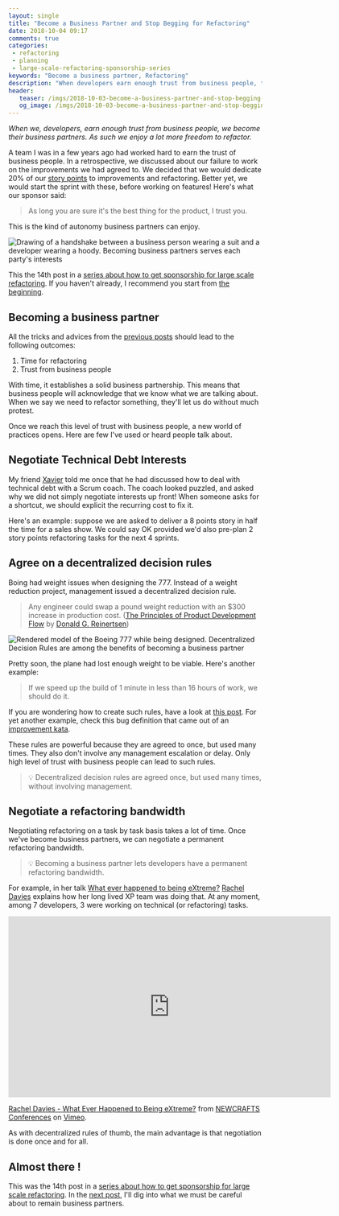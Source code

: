 ```yaml
---
layout: single
title: "Become a Business Partner and Stop Begging for Refactoring"
date: 2018-10-04 09:17
comments: true
categories: 
 - refactoring
 - planning
 - large-scale-refactoring-sponsorship-series
keywords: "Become a business partner, Refactoring"
description: "When developers earn enough trust from business people, they become their business partners. As such they enjoy a lot more freedom to refactor. They can discuss permanent refactoring bandwidth, technical debt interests and agree on decentralized decision rules."
header:
   teaser: /imgs/2018-10-03-become-a-business-partner-and-stop-begging-for-refactoring/business-hand-shake-teaser.jpeg
   og_image: /imgs/2018-10-03-become-a-business-partner-and-stop-begging-for-refactoring/business-hand-shake-og.jpeg
---
```

_When we, developers, earn enough trust from business people, we become their business partners. As such we enjoy a lot more freedom to refactor._

A team I was in a few years ago had worked hard to earn the trust of business people. In a retrospective, we discussed about our failure to work on the improvements we had agreed to. We decided that we would dedicate 20% of our [story points](https://www.mountaingoatsoftware.com/blog/what-are-story-points) to improvements and refactoring. Better yet, we would start the sprint with these, before working on features! Here's what our sponsor said:

> As long you are sure it's the best thing for the product, I trust you.

This is the kind of autonomy business partners can enjoy.

![Drawing of a handshake between a business person wearing a suit and a developer wearing a hoody. Becoming business partners serves each party's interests]({{site.url}}{{site.baseurl}}/imgs/2018-10-03-become-a-business-partner-and-stop-begging-for-refactoring/business-hand-shake.jpg)

This the 14th post in a [series about how to get sponsorship for large scale refactoring]({{site.baseurl}}/categories/#large-scale-refactoring-sponsorship-series). If you haven't already, I recommend you start from [the beginning](/how-to-convince-your-business-to-sponsor-a-large-scale-refactoring/).

## Becoming a business partner

All the tricks and advices from the [previous posts]({{site.baseurl}}/categories/#large-scale-refactoring-sponsorship-series) should lead to the following outcomes:

1.  Time for refactoring
2.  Trust from business people

With time, it establishes a solid business partnership. This means that business people will acknowledge that we know what we are talking about. When we say we need to refactor something, they'll let us do without much protest.

Once we reach this level of trust with business people, a new world of practices opens. Here are few I've used or heard people talk about.

## Negotiate Technical Debt Interests

My friend [Xavier](https://twitter.com/XCorail) told me once that he had discussed how to deal with technical debt with a Scrum coach. The coach looked puzzled, and asked why we did not simply negotiate interests up front! When someone asks for a shortcut, we should explicit the recurring cost to fix it.

Here's an example: suppose we are asked to deliver a 8 points story in half the time for a sales show. We could say OK provided we'd also pre-plan 2 story points refactoring tasks for the next 4 sprints.

## Agree on a decentralized decision rules

Boing had weight issues when designing the 777. Instead of a weight reduction project, management issued a decentralized decision rule.

> Any engineer could swap a pound weight reduction with an $300 increase in production cost. ([The Principles of Product Development Flow](https://www.amazon.com/Principles-Product-Development-Flow-Generation/dp/1935401009/) by [Donald G. Reinertsen](http://reinertsenassociates.com/))

![Rendered model of the Boeing 777 while being designed. Decentralized Decision Rules are among the benefits of becoming a business partner]({{site.url}}{{site.baseurl}}/imgs/2018-10-03-become-a-business-partner-and-stop-begging-for-refactoring/boeing-777.jpg)

Pretty soon, the plane had lost enough weight to be viable. Here's another example:

> If we speed up the build of 1 minute in less than 16 hours of work, we should do it.

If you are wondering how to create such rules, have a look at [this post](/you-dont-have-to-ask-your-boss-for-a-fast-build-lean-software-development-part-6/). For yet another example, check this bug definition that came out of an [improvement kata]({{site.baseurl}}/categories/#first-improvement-kata-series).

These rules are powerful because they are agreed to once, but used many times. They also don't involve any management escalation or delay. Only high level of trust with business people can lead to such rules.

> 💡 Decentralized decision rules are agreed once, but used many times, without involving management.

## Negotiate a refactoring bandwidth

Negotiating refactoring on a task by task basis takes a lot of time. Once we've become business partners, we can negotiate a permanent refactoring bandwidth.

> 💡 Becoming a business partner lets developers have a permanent refactoring bandwidth.

For example, in her talk [What ever happened to being eXtreme?](https://vimeo.com/221024846) [Rachel Davies](https://twitter.com/rachelcdavies) explains how her long lived XP team was doing that. At any moment, among 7 developers, 3 were working on technical (or refactoring) tasks.

<iframe src="https://player.vimeo.com/video/221024846" width="640" height="360" frameborder="0" webkitallowfullscreen mozallowfullscreen allowfullscreen></iframe>
<p><a href="https://vimeo.com/221024846">Rachel Davies - What Ever Happened to Being eXtreme?</a> from <a href="https://vimeo.com/newcrafts">NEWCRAFTS Conferences</a> on <a href="https://vimeo.com">Vimeo</a>.</p>

As with decentralized rules of thumb, the main advantage is that negotiation is done once and for all.

## Almost there !

This was the 14th post in a [series about how to get sponsorship for large scale refactoring]({{site.baseurl}}/categories/#large-scale-refactoring-sponsorship-series). In the [next post](/how-to-maintain-a-business-partnership-about-refactoring/), I'll dig into what we must be careful about to remain business partners.
